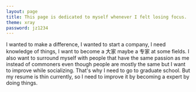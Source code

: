 ```yaml
---
layout: page
title: This page is dedicated to myself whenever I felt losing focus.
theme: xray
password: jz1234
---
```


I wanted to make a difference, I wanted to start a company, I need knowledge of things, I want to become a 大家 maybe a 专家 at some fields. I also want to surround myself with people that have the same passion as me instead of commoners even though people are mostly the same but I want to improve while socializing. That's why I need to go to graduate school. But my resume is thin currently, so I need to improve it by becoming a expert by doing things. 
